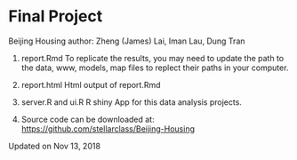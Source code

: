 # Final Project
Beijing Housing
author: Zheng (James) Lai, Iman Lau, Dung Tran

1. report.Rmd
To replicate the results, you may need to update the path to the data, www, models, map files to replect their paths in your computer.

2. report.html
Html output of report.Rmd

3. server.R and ui.R
R shiny App for this data analysis projects.

4. Source code can be downloaded at:
https://github.com/stellarclass/Beijing-Housing

Updated on Nov 13, 2018